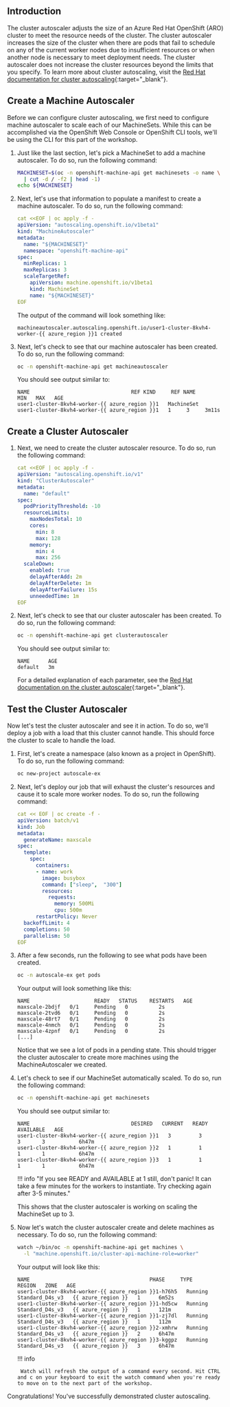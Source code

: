 ## Introduction

The cluster autoscaler adjusts the size of an Azure Red Hat OpenShift (ARO) cluster to meet the resource needs of the cluster. The cluster autoscaler increases the size of the cluster when there are pods that fail to schedule on any of the current worker nodes due to insufficient resources or when another node is necessary to meet deployment needs. The cluster autoscaler does not increase the cluster resources beyond the limits that you specify. To learn more about cluster autoscaling, visit the [Red Hat documentation for cluster autoscaling](https://docs.openshift.com/container-platform/latest/machine_management/applying-autoscaling.html){:target="_blank"}.

## Create a Machine Autoscaler

Before we can configure cluster autoscaling, we first need to configure machine autoscaler to scale each of our MachineSets. While this can be accomplished via the OpenShift Web Console or OpenShift CLI tools, we'll be using the CLI for this part of the workshop.

1. Just like the last section, let's pick a MachineSet to add a machine autoscaler. To do so, run the following command:

    ```bash
    MACHINESET=$(oc -n openshift-machine-api get machinesets -o name \
      | cut -d / -f2 | head -1)
    echo ${MACHINESET}
    ```

1. Next, let's use that information to populate a manifest to create a machine autoscaler. To do so, run the following command:

    ```yaml
    cat <<EOF | oc apply -f -
    apiVersion: "autoscaling.openshift.io/v1beta1"
    kind: "MachineAutoscaler"
    metadata:
      name: "${MACHINESET}"
      namespace: "openshift-machine-api"
    spec:
      minReplicas: 1
      maxReplicas: 3
      scaleTargetRef:
        apiVersion: machine.openshift.io/v1beta1
        kind: MachineSet
        name: "${MACHINESET}"
    EOF
    ```

    The output of the command will look something like:

    ```{.text .no-copy}
    machineautoscaler.autoscaling.openshift.io/user1-cluster-8kvh4-worker-{{ azure_region }}1 created
    ```

1. Next, let's check to see that our machine autoscaler has been created. To do so, run the following command:

    ```bash
    oc -n openshift-machine-api get machineautoscaler
    ```

    You should see output similar to:

    ```{.text .no-copy}
    NAME                                 REF KIND     REF NAME                             MIN   MAX   AGE
    user1-cluster-8kvh4-worker-{{ azure_region }}1   MachineSet   user1-cluster-8kvh4-worker-{{ azure_region }}1   1     3     3m11s
    ```

## Create a Cluster Autoscaler

1. Next, we need to create the cluster autoscaler resource. To do so, run the following command:

    ```yaml
    cat <<EOF | oc apply -f -
    apiVersion: "autoscaling.openshift.io/v1"
    kind: "ClusterAutoscaler"
    metadata:
      name: "default"
    spec:
      podPriorityThreshold: -10
      resourceLimits:
        maxNodesTotal: 10
        cores:
          min: 8
          max: 128
        memory:
          min: 4
          max: 256
      scaleDown:
        enabled: true
        delayAfterAdd: 2m
        delayAfterDelete: 1m
        delayAfterFailure: 15s
        unneededTime: 1m
    EOF
    ```

1. Next, let's check to see that our cluster autoscaler has been created. To do so, run the following command:

    ```bash
    oc -n openshift-machine-api get clusterautoscaler
    ```

    You should see output similar to:

    ```{.text .no-copy}
    NAME      AGE
    default   3m
    ```

    For a detailed explanation of each parameter, see the [Red Hat documentation on the cluster autoscaler](https://docs.openshift.com/container-platform/latest/machine_management/applying-autoscaling.html#cluster-autoscaler-cr_applying-autoscaling){:target="_blank"}.

## Test the Cluster Autoscaler

Now let's test the cluster autoscaler and see it in action. To do so, we'll deploy a job with a load that this cluster cannot handle. This should force the cluster to scale to handle the load.

1. First, let's create a namespace (also known as a project in OpenShift). To do so, run the following command:

    ```bash
    oc new-project autoscale-ex
    ```

1. Next, let's deploy our job that will exhaust the cluster's resources and cause it to scale more worker nodes. To do so, run the following command:

    ```yaml
    cat << EOF | oc create -f -
    apiVersion: batch/v1
    kind: Job
    metadata:
      generateName: maxscale
    spec:
      template:
        spec:
          containers:
          - name: work
            image: busybox
            command: ["sleep",  "300"]
            resources:
              requests:
                memory: 500Mi
                cpu: 500m
          restartPolicy: Never
      backoffLimit: 4
      completions: 50
      parallelism: 50
    EOF
    ```

1. After a few seconds, run the following to see what pods have been created.

    ```bash
    oc -n autoscale-ex get pods
    ```

    Your output will look something like this:

    ```{.text .no-copy}
    NAME                     READY   STATUS    RESTARTS   AGE
    maxscale-2bdjf   0/1     Pending   0          2s
    maxscale-2tvd6   0/1     Pending   0          2s
    maxscale-48rt7   0/1     Pending   0          2s
    maxscale-4nmch   0/1     Pending   0          2s
    maxscale-4zpnf   0/1     Pending   0          2s
    [...]
    ```

    Notice that we see a lot of pods in a pending state.  This should trigger the cluster autoscaler to create more machines using the MachineAutoscaler we created.


1. Let's check to see if our MachineSet automatically scaled. To do so, run the following command:

    ```bash
    oc -n openshift-machine-api get machinesets
    ```

    You should see output similar to:

    ```{.text .no-copy}
    NAME                                 DESIRED   CURRENT   READY   AVAILABLE   AGE
    user1-cluster-8kvh4-worker-{{ azure_region }}1   3         3         3       3           6h47m
    user1-cluster-8kvh4-worker-{{ azure_region }}2   1         1         1       1           6h47m
    user1-cluster-8kvh4-worker-{{ azure_region }}3   1         1         1       1           6h47m
    ```

    !!! info "If you see READY and AVAILABLE at 1 still, don't panic! It can take a few minutes for the workers to instantiate. Try checking again after 3-5 minutes."

    This shows that the cluster autoscaler is working on scaling the MachineSet up to 3.

1. Now let's watch the cluster autoscaler create and delete machines as necessary. To do so, run the following command:

    ```bash
    watch ~/bin/oc -n openshift-machine-api get machines \
      -l "machine.openshift.io/cluster-api-machine-role=worker"
    ```

    Your output will look like this:

    ```{.text .no-copy}
    NAME                                       PHASE     TYPE              REGION   ZONE   AGE
    user1-cluster-8kvh4-worker-{{ azure_region }}1-h76h5   Running   Standard_D4s_v3   {{ azure_region }}   1      6m52s
    user1-cluster-8kvh4-worker-{{ azure_region }}1-hd5cw   Running   Standard_D4s_v3   {{ azure_region }}   1      121m
    user1-cluster-8kvh4-worker-{{ azure_region }}1-zj7dl   Running   Standard_D4s_v3   {{ azure_region }}   1      112m
    user1-cluster-8kvh4-worker-{{ azure_region }}2-xmhrw   Running   Standard_D4s_v3   {{ azure_region }}   2      6h47m
    user1-cluster-8kvh4-worker-{{ azure_region }}3-kggpz   Running   Standard_D4s_v3   {{ azure_region }}   3      6h47m
    ```

    !!! info

        Watch will refresh the output of a command every second. Hit CTRL and c on your keyboard to exit the watch command when you're ready to move on to the next part of the workshop.


Congratulations! You've successfully demonstrated cluster autoscaling.